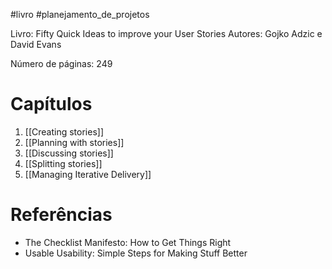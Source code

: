 #livro
#planejamento_de_projetos 

Livro: Fifty Quick Ideas to improve your User Stories
Autores: Gojko Adzic e David Evans

Número de páginas: 249

# Capítulos

1. [[Creating stories]]
2. [[Planning with stories]]
3. [[Discussing stories]]
4. [[Splitting stories]]
5. [[Managing Iterative Delivery]]

# Referências
- The Checklist Manifesto: How to Get Things Right
- Usable Usability: Simple Steps for Making Stuff Better
